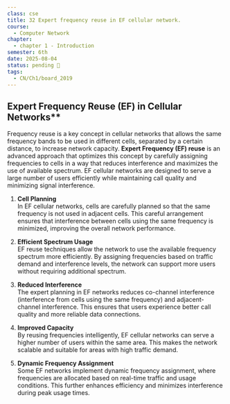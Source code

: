 ```yaml
---
class: cse
title: 32 Expert frequency reuse in EF cellular network.
course:
  - Computer Network
chapter:
  - chapter 1 - Introduction
semester: 6th
date: 2025-08-04
status: pending 🛑
tags:
  - CN/Ch1/board_2019
---
```


## Expert Frequency Reuse (EF) in Cellular Networks**

Frequency reuse is a key concept in cellular networks that allows the same frequency bands to be used in different cells, separated by a certain distance, to increase network capacity. **Expert Frequency (EF) reuse** is an advanced approach that optimizes this concept by carefully assigning frequencies to cells in a way that reduces interference and maximizes the use of available spectrum. EF cellular networks are designed to serve a large number of users efficiently while maintaining call quality and minimizing signal interference.

1. **Cell Planning**  
    In EF cellular networks, cells are carefully planned so that the same frequency is not used in adjacent cells. This careful arrangement ensures that interference between cells using the same frequency is minimized, improving the overall network performance.
    
2. **Efficient Spectrum Usage**  
    EF reuse techniques allow the network to use the available frequency spectrum more efficiently. By assigning frequencies based on traffic demand and interference levels, the network can support more users without requiring additional spectrum.
    
3. **Reduced Interference**  
    The expert planning in EF networks reduces co-channel interference (interference from cells using the same frequency) and adjacent-channel interference. This ensures that users experience better call quality and more reliable data connections.
    
4. **Improved Capacity**  
    By reusing frequencies intelligently, EF cellular networks can serve a higher number of users within the same area. This makes the network scalable and suitable for areas with high traffic demand.
    
5. **Dynamic Frequency Assignment**  
    Some EF networks implement dynamic frequency assignment, where frequencies are allocated based on real-time traffic and usage conditions. This further enhances efficiency and minimizes interference during peak usage times.
